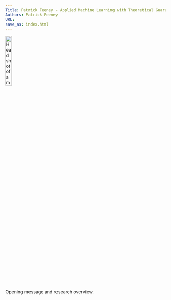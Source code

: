 ```yaml
---
Title: Patrick Feeney - Applied Machine Learning with Theoretical Guarantees
Authors: Patrick Feeney
URL:
save_as: index.html
---
```


<img width="20%" alt="Head shot of a man wearing a grey button up shirt." src="{static}profile_crop_cs.png">

Opening message and research overview.
